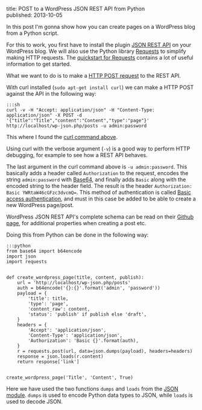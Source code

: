 title: POST to a WordPress JSON REST API from Python  
published: 2013-10-05

In this post I'm gonna show how you can create pages on a WordPress blog from a
Python script.

For this to work, you first have to install the plugin [JSON REST
API](http://wordpress.org/plugins/json-rest-api/) on your WordPress blog. We
will also use the Python library
[Requests](http://docs.python-requests.org/en/latest/index.html) to simplify
making HTTP requests. The [quickstart for
Requests](http://docs.python-requests.org/en/latest/user/quickstart/) contains
a lot of useful information to get started.

What we want to do is to make a [HTTP POST
request](https://en.wikipedia.org/wiki/Hypertext_Transfer_Protocol#Request_methods)
to the REST API.

With curl installed (`sudo apt-get install curl`) we can make a HTTP POST against the API in the following way:

    :::sh
    curl -v -H "Accept: application/json" -H "Content-Type: application/json" -X POST -d '{"title":"Title","content":"Content","type":"page"}' http://localhost/wp-json.php/posts -u admin:password

This where I found the [curl command
above](http://stackoverflow.com/a/5658904/595990).

Using curl with the verbose
argument (`-v`) is a good way to perform HTTP debugging, for example to see how
a REST API behaves.

The last argument in the curl command above is `-u admin:password`.  This
basically adds a header called `Authorization` to the request, encodes the
string `admin:password` with [Base64](https://en.wikipedia.org/wiki/Base64),
and finally adds `Basic` along with the encoded string to the header field. The
result is the header `Authorization: Basic YWRtaW46cGFzc3dvcmQ=`. This method
of authentication is called [Basic access
authentication](http://en.wikipedia.org/wiki/Basic_access_authentication), and
must in this case be added to be able to create a new WordPress page/post.

WordPress JSON REST API's complete schema can be read on their [Github
page](https://github.com/rmccue/WP-API/blob/master/docs/schema.md), for
additional properties when creating a post etc.

Doing this from Python can be done in the following way:

    :::python
    from base64 import b64encode
    import json
    import requests


    def create_wordpress_page(title, content, publish):
        url = 'http://localhost/wp-json.php/posts'
        auth = b64encode('{}:{}'.format('admin', 'password'))
        payload = {
            'title': title,
            'type': 'page',
            'content_raw': content,
            'status': 'publish' if publish else 'draft',
        }
        headers = {
            'Accept': 'application/json',
            'Content-Type': 'application/json',
            'Authorization': 'Basic {}'.format(auth),
        }
        r = requests.post(url, data=json.dumps(payload), headers=headers)
        response = json.loads(r.content)
        return response['link']


    create_wordpress_page('Title', 'Content', True)

Here we have used the two functions `dumps` and `loads` from the [JSON
module](http://docs.python.org/3.3/library/json.html). `dumps` is used to
encode Python data types to JSON, while `loads` is used to decode JSON.
